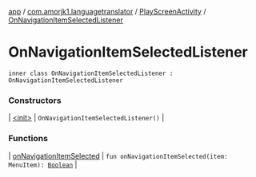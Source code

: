 [app](../../../index.md) / [com.amorjk1.languagetranslator](../../index.md) / [PlayScreenActivity](../index.md) / [OnNavigationItemSelectedListener](./index.md)

# OnNavigationItemSelectedListener

`inner class OnNavigationItemSelectedListener : OnNavigationItemSelectedListener`

### Constructors

| [&lt;init&gt;](-init-.md) | `OnNavigationItemSelectedListener()` |

### Functions

| [onNavigationItemSelected](on-navigation-item-selected.md) | `fun onNavigationItemSelected(item: MenuItem): `[`Boolean`](https://kotlinlang.org/api/latest/jvm/stdlib/kotlin/-boolean/index.html) |

